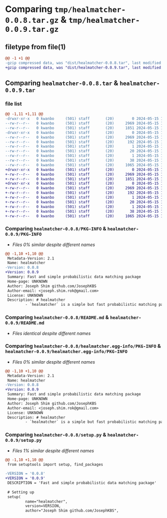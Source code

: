 # Comparing `tmp/healmatcher-0.0.8.tar.gz` & `tmp/healmatcher-0.0.9.tar.gz`

## filetype from file(1)

```diff
@@ -1 +1 @@
-gzip compressed data, was "dist/healmatcher-0.0.8.tar", last modified: Wed May 15 16:57:44 2024, max compression
+gzip compressed data, was "dist/healmatcher-0.0.9.tar", last modified: Wed May 15 17:14:53 2024, max compression
```

## Comparing `healmatcher-0.0.8.tar` & `healmatcher-0.0.9.tar`

### file list

```diff
@@ -1,11 +1,11 @@
-drwxr-xr-x   0 kwanbo     (501) staff       (20)        0 2024-05-15 16:57:44.976309 healmatcher-0.0.8/
--rw-r--r--   0 kwanbo     (501) staff       (20)     2969 2024-05-15 16:57:44.976081 healmatcher-0.0.8/PKG-INFO
--rw-r--r--   0 kwanbo     (501) staff       (20)     1851 2024-05-15 16:11:19.000000 healmatcher-0.0.8/README.md
-drwxr-xr-x   0 kwanbo     (501) staff       (20)        0 2024-05-15 16:57:44.975721 healmatcher-0.0.8/healmatcher.egg-info/
--rw-r--r--   0 kwanbo     (501) staff       (20)     2969 2024-05-15 16:57:44.000000 healmatcher-0.0.8/healmatcher.egg-info/PKG-INFO
--rw-r--r--   0 kwanbo     (501) staff       (20)      192 2024-05-15 16:57:44.000000 healmatcher-0.0.8/healmatcher.egg-info/SOURCES.txt
--rw-r--r--   0 kwanbo     (501) staff       (20)        1 2024-05-15 16:57:44.000000 healmatcher-0.0.8/healmatcher.egg-info/dependency_links.txt
--rw-r--r--   0 kwanbo     (501) staff       (20)       20 2024-05-15 16:57:44.000000 healmatcher-0.0.8/healmatcher.egg-info/requires.txt
--rw-r--r--   0 kwanbo     (501) staff       (20)        1 2024-05-15 16:57:44.000000 healmatcher-0.0.8/healmatcher.egg-info/top_level.txt
--rw-r--r--   0 kwanbo     (501) staff       (20)       38 2024-05-15 16:57:44.976410 healmatcher-0.0.8/setup.cfg
--rw-r--r--   0 kwanbo     (501) staff       (20)     1065 2024-05-15 16:56:58.000000 healmatcher-0.0.8/setup.py
+drwxr-xr-x   0 kwanbo     (501) staff       (20)        0 2024-05-15 17:14:53.937188 healmatcher-0.0.9/
+-rw-r--r--   0 kwanbo     (501) staff       (20)     2969 2024-05-15 17:14:53.937020 healmatcher-0.0.9/PKG-INFO
+-rw-r--r--   0 kwanbo     (501) staff       (20)     1851 2024-05-15 16:11:19.000000 healmatcher-0.0.9/README.md
+drwxr-xr-x   0 kwanbo     (501) staff       (20)        0 2024-05-15 17:14:53.936795 healmatcher-0.0.9/healmatcher.egg-info/
+-rw-r--r--   0 kwanbo     (501) staff       (20)     2969 2024-05-15 17:14:53.000000 healmatcher-0.0.9/healmatcher.egg-info/PKG-INFO
+-rw-r--r--   0 kwanbo     (501) staff       (20)      192 2024-05-15 17:14:53.000000 healmatcher-0.0.9/healmatcher.egg-info/SOURCES.txt
+-rw-r--r--   0 kwanbo     (501) staff       (20)        1 2024-05-15 17:14:53.000000 healmatcher-0.0.9/healmatcher.egg-info/dependency_links.txt
+-rw-r--r--   0 kwanbo     (501) staff       (20)       20 2024-05-15 17:14:53.000000 healmatcher-0.0.9/healmatcher.egg-info/requires.txt
+-rw-r--r--   0 kwanbo     (501) staff       (20)        1 2024-05-15 17:14:53.000000 healmatcher-0.0.9/healmatcher.egg-info/top_level.txt
+-rw-r--r--   0 kwanbo     (501) staff       (20)       38 2024-05-15 17:14:53.937247 healmatcher-0.0.9/setup.cfg
+-rw-r--r--   0 kwanbo     (501) staff       (20)     1065 2024-05-15 17:14:29.000000 healmatcher-0.0.9/setup.py
```

### Comparing `healmatcher-0.0.8/PKG-INFO` & `healmatcher-0.0.9/PKG-INFO`

 * *Files 0% similar despite different names*

```diff
@@ -1,10 +1,10 @@
 Metadata-Version: 2.1
 Name: healmatcher
-Version: 0.0.8
+Version: 0.0.9
 Summary: Fast and simple probabilistic data matching package
 Home-page: UNKNOWN
 Author: Joseph Shim github.com/JosephKBS
 Author-email: <joseph.shim.rok@gmail.com>
 License: UNKNOWN
 Description: # healmatcher
         - `healmatcher` is a simple but fast probabilistic matching package developed by NYULH HEAL Lab.
```

### Comparing `healmatcher-0.0.8/README.md` & `healmatcher-0.0.9/README.md`

 * *Files identical despite different names*

### Comparing `healmatcher-0.0.8/healmatcher.egg-info/PKG-INFO` & `healmatcher-0.0.9/healmatcher.egg-info/PKG-INFO`

 * *Files 0% similar despite different names*

```diff
@@ -1,10 +1,10 @@
 Metadata-Version: 2.1
 Name: healmatcher
-Version: 0.0.8
+Version: 0.0.9
 Summary: Fast and simple probabilistic data matching package
 Home-page: UNKNOWN
 Author: Joseph Shim github.com/JosephKBS
 Author-email: <joseph.shim.rok@gmail.com>
 License: UNKNOWN
 Description: # healmatcher
         - `healmatcher` is a simple but fast probabilistic matching package developed by NYULH HEAL Lab.
```

### Comparing `healmatcher-0.0.8/setup.py` & `healmatcher-0.0.9/setup.py`

 * *Files 1% similar despite different names*

```diff
@@ -1,10 +1,10 @@
 from setuptools import setup, find_packages
 
-VERSION = '0.0.8' 
+VERSION = '0.0.9' 
 DESCRIPTION = 'Fast and simple probabilistic data matching package'
 
 # Setting up
 setup(
         name="healmatcher", 
         version=VERSION,
         author="Joseph Shim github.com/JosephKBS",
```

